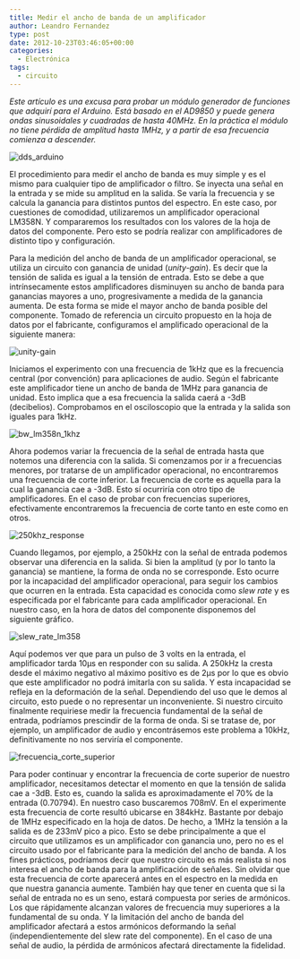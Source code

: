 ```yaml
---
title: Medir el ancho de banda de un amplificador
author: Leandro Fernandez
type: post
date: 2012-10-23T03:46:05+00:00
categories:
  - Electrónica
tags:
  - circuito
---
```


_Este artículo es una excusa para probar un módulo generador de funciones que adquirí para el Arduino. Está basado en el AD9850 y puede genera ondas sinusoidales y cuadradas de hasta 40MHz. En la práctica el módulo no tiene pérdida de amplitud hasta 1MHz, y a partir de esa frecuencia comienza a descender._

![dds_arduino](/2012/10/dds_arduino.jpg)

El procedimiento para medir el ancho de banda es muy simple y es el mismo para cualquier tipo de amplificador o filtro. Se inyecta una señal en la entrada y se mide su amplitud en la salida. Se varía la frecuencia y se calcula la ganancia para distintos puntos del espectro. En este caso, por cuestiones de comodidad, utilizaremos un amplificador operacional LM358N. Y compararemos los resultados con los valores de la hoja de datos del componente. Pero esto se podría realizar con amplificadores de distinto tipo y configuración.

Para la medición del ancho de banda de un amplificador operacional, se utiliza un circuito con ganancia de unidad (_unity-gain_). Es decir que la tensión de salida es igual a la tensión de entrada. Esto se debe a que intrínsecamente estos amplificadores disminuyen su ancho de banda para ganancias mayores a uno, progresivamente a medida de la ganancia aumenta. De esta forma se mide el mayor ancho de banda posible del componente. Tomado de referencia un circuito propuesto en la hoja de datos por el fabricante, configuramos el amplificado operacional de la siguiente manera:

![unity-gain](/2012/10/unity-gain.png)

Iniciamos el experimento con una frecuencia de 1kHz que es la frecuencia central (por convención) para aplicaciones de audio. Según el fabricante este amplificador tiene un ancho de banda de 1MHz para ganancia de unidad. Esto implica que a esa frecuencia la salida caerá a -3dB (decibelios). Comprobamos en el osciloscopio que la entrada y la salida son iguales para 1kHz.

![bw_lm358n_1khz](/2012/10/bw_lm358n_1khz.png)

Ahora podemos variar la frecuencia de la señal de entrada hasta que notemos una diferencia con la salida. Si comenzamos por ir a frecuencias menores, por tratarse de un amplificador operacional, no encontraremos una frecuencia de corte inferior. La frecuencia de corte es aquella para la cual la ganancia cae a -3dB. Esto sí ocurriría con otro tipo de amplificadores. En el caso de probar con frecuencias superiores, efectivamente encontraremos la frecuencia de corte tanto en este como en otros.

![250khz_response](/2012/10/250khz_response.png)

Cuando llegamos, por ejemplo, a 250kHz con la señal de entrada podemos observar una diferencia en la salida. Si bien la amplitud (y por lo tanto la ganancia) se mantiene, la forma de onda no se corresponde. Esto ocurre por la incapacidad del amplificador operacional, para seguir los cambios que ocurren en la entrada. Esta capacidad es conocida como _slew rate_ y es especificada por el fabricante para cada amplificador operacional. En nuestro caso, en la hora de datos del componente disponemos del siguiente gráfico.

![slew_rate_lm358](/2012/10/slew_rate_lm358.png)

Aquí podemos ver que para un pulso de 3 volts en la entrada, el amplificador tarda 10µs en responder con su salida. A 250kHz la cresta desde el máximo negativo al máximo positivo es de 2µs por lo que es obvio que este amplificador no podrá imitarla con su salida. Y esta incapacidad se refleja en la deformación de la señal. Dependiendo del uso que le demos al circuito, esto puede o no representar un inconveniente. Si nuestro circuito finalmente requiriese medir la frecuencia fundamental de la señal de entrada, podríamos prescindir de la forma de onda. Si se tratase de, por ejemplo, un amplificador de audio y encontrásemos este problema a 10kHz, definitivamente no nos serviría el componente.

![frecuencia_corte_superior](/2012/10/frecuencia_corte_superior.png)

Para poder continuar y encontrar la frecuencia de corte superior de nuestro amplificador, necesitamos detectar el momento en que la tensión de salida cae a -3dB. Esto es, cuando la salida es aproximadamente el 70% de la entrada (0.70794). En nuestro caso buscaremos 708mV. En el experimente esta frecuencia de corte resultó ubicarse en 384kHz. Bastante por debajo de 1MHz especificado en la hoja de datos. De hecho, a 1MHz la tensión a la salida es de 233mV pico a pico. Esto se debe principalmente a que el circuito que utilizamos es un amplificador con ganancia uno, pero no es el circuito usado por el fabricante para la medición del ancho de banda. A los fines prácticos, podríamos decir que nuestro circuito es más realista si nos interesa el ancho de banda para la amplificación de señales. Sin olvidar que esta frecuencia de corte aparecerá antes en el espectro en la medida en que nuestra ganancia aumente. También hay que tener en cuenta que si la señal de entrada no es un seno, estará compuesta por series de armónicos. Los que rápidamente alcanzan valores de frecuencia muy superiores a la fundamental de su onda. Y la limitación del ancho de banda del amplificador afectará a estos armónicos deformando la señal (independientemente del slew rate del componente). En el caso de una señal de audio, la pérdida de armónicos afectará directamente la fidelidad.
